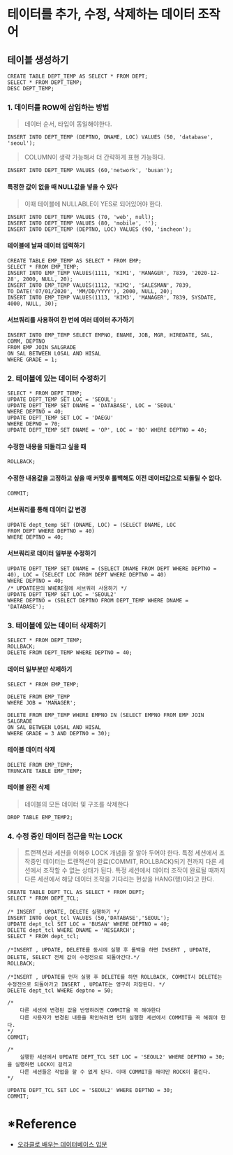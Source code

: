 # 테이터를 추가, 수정, 삭제하는 데이터 조작어
## 테이블 생성하기
```
CREATE TABLE DEPT_TEMP AS SELECT * FROM DEPT;
SELECT * FROM DEPT_TEMP;
DESC DEPT_TEMP;
```
### 1. 데이터를 ROW에 삽입하는 방법
> 데이터 순서, 타입이 동일해야한다.

```
INSERT INTO DEPT_TEMP (DEPTNO, DNAME, LOC) VALUES (50, 'database', 'seoul');
```
> COLUMN이 생략 가능해서 더 간략하게 표현 가능하다.
```
INSERT INTO DEPT_TEMP VALUES (60,'network', 'busan');
```

#### 특정한 값이 없을 때 NULL값을 넣을 수 있다 
> 이때 테이블에 NULLABLE이 YES로 되어있어야 한다.

```
INSERT INTO DEPT_TEMP VALUES (70, 'web', null);
INSERT INTO DEPT_TEMP VALUES (80, 'mobile', '');
INSERT INTO DEPT_TEMP (DEPTNO, LOC) VALUES (90, 'incheon');
```

#### 테이블에 날짜 데이터 입력하기
```
CREATE TABLE EMP_TEMP AS SELECT * FROM EMP;
SELECT * FROM EMP_TEMP;
INSERT INTO EMP_TEMP VALUES(1111, 'KIM1', 'MANAGER', 7839, '2020-12-28', 2000, NULL, 20);
INSERT INTO EMP_TEMP VALUES(1112, 'KIM2', 'SALESMAN', 7839, TO_DATE('07/01/2020', 'MM/DD/YYYY'), 2000, NULL, 20);
INSERT INTO EMP_TEMP VALUES(1113, 'KIM3', 'MANAGER', 7839, SYSDATE, 4000, NULL, 30);
```

#### 서브쿼리를 사용하여 한 번에 여러 데이터 추가하기
```
INSERT INTO EMP_TEMP SELECT EMPNO, ENAME, JOB, MGR, HIREDATE, SAL, COMM, DEPTNO
FROM EMP JOIN SALGRADE
ON SAL BETWEEN LOSAL AND HISAL
WHERE GRADE = 1;
```

### 2. 테이블에 있는 데이터 수정하기
```
SELECT * FROM DEPT_TEMP;
UPDATE DEPT_TEMP SET LOC = 'SEOUL';
UPDATE DEPT_TEMP SET DNAME = 'DATABASE', LOC = 'SEOUL'
WHERE DEPTNO = 40;
UPDATE DEPT_TEMP SET LOC = 'DAEGU'
WHERE DEPNO = 70;
UPDATE DEPT_TEMP SET DNAME = 'OP', LOC = 'BO' WHERE DEPTNO = 40;
```

#### 수정한 내용을 되돌리고 싶을 때
```
ROLLBACK;
```
#### 수정한 내용값을 고정하고 싶을 때 커밋후 롤백해도 이전 데이터값으로 되돌릴 수 없다.
```
COMMIT;
```
#### 서브쿼리를 통해 데이터 값 변경
```
UPDATE dept_temp SET (DNAME, LOC) = (SELECT DNAME, LOC
FROM DEPT WHERE DEPTNO = 40)
WHERE DEPTNO = 40;
```

#### 서브쿼리로 데이터 일부분 수정하기
```
UPDATE DEPT_TEMP SET DNAME = (SELECT DNAME FROM DEPT WHERE DEPTNO = 40), LOC = (SELECT LOC FROM DEPT WHERE DEPTNO = 40)
WHERE DEPTNO = 40;
/* UPDATE문의 WHERE절에 서브쿼리 사용하기 */
UPDATE DEPT_TEMP SET LOC = 'SEOUL2'
WHERE DEPTNO = (SELECT DEPTNO FROM DEPT_TEMP WHERE DNAME = 'DATABASE');
```

### 3. 테이블에 있는 데이터 삭제하기
```
SELECT * FROM DEPT_TEMP;
ROLLBACK;
DELETE FROM DEPT_TEMP WHERE DEPTNO = 40;
```
#### 데이터 일부분만 삭제하기
```
SELECT * FROM EMP_TEMP;

DELETE FROM EMP_TEMP
WHERE JOB = 'MANAGER';

DELETE FROM EMP_TEMP WHERE EMPNO IN (SELECT EMPNO FROM EMP JOIN SALGRADE 
ON SAL BETWEEN LOSAL AND HISAL
WHERE GRADE = 3 AND DEPTNO = 30);
```
#### 테이블 데이터 삭제
```
DELETE FROM EMP_TEMP;
TRUNCATE TABLE EMP_TEMP;
```
#### 테이블 완전 삭제
> 테이블의 모든 데이터 및 구조를 삭제한다
```
DROP TABLE EMP_TEMP2; 
```
### 4. 수정 중인 데이터 접근을 막는 LOCK
> 트랜젝션과 세션을 이해후 LOCK 개념을 잘 알아 두어야 한다.
> 특정 세션에서 조작중인 데이터는 트랜잭션이 완료(COMMIT, ROLLBACK)되기 전까지 다른 세션에서 조작할 수 없는 상태가 된다.
> 특정 세션에서 데이터 조작이 완료될 때까지 다른 세션에서 해당 데이터 조작을 기다리는 현상을 HANG(행)이라고 한다.

```
CREATE TABLE DEPT_TCL AS SELECT * FROM DEPT;
SELECT * FROM DEPT_TCL;

/* INSERT , UPDATE, DELETE 실행하기 */
INSERT INTO dept_tcl VALUES (50,'DATABASE','SEOUL');
UPDATE dept_tcl SET LOC = 'BUSAN' WHERE DEPTNO = 40;
DELETE dept_tcl WHERE DNAME = 'RESEARCH';
SELECT * FROM dept_tcl;

/*INSERT , UPDATE, DELETE를 동시에 실행 후 롤백을 하면 INSERT , UPDATE, DELETE, SELECT 전체 값이 수정전으로 되돌아간다.*/
ROLLBACK;

/*INSERT , UPDATE를 먼저 실행 후 DELETE를 하면 ROLLBACK, COMMIT시 DELETE는 수정전으로 되돌아가고 INSERT , UPDATE는 영구히 저장된다. */
DELETE dept_tcl WHERE deptno = 50;

/* 
    다른 세션에 변경된 값을 반영하려면 COMMIT을 꼭 해야한다 
    다른 사용자가 변경된 내용을 확인하려면 먼저 실행한 세션에서 COMMIT을 꼭 해줘야 한다.
*/
COMMIT;

/*
    실행한 세션에서 UPDATE DEPT_TCL SET LOC = 'SEOUL2' WHERE DEPTNO = 30;을 실행하면 LOCK이 걸리고
    다른 세션들은 작업을 할 수 없게 된다. 이때 COMMIT을 해야만 ROCK이 풀린다.
*/

UPDATE DEPT_TCL SET LOC = 'SEOUL2' WHERE DEPTNO = 30;
COMMIT;
```


# *Reference
+ [오라클로 배우는 데이터베이스 입문](http://www.yes24.com/Product/Goods/65849798)

